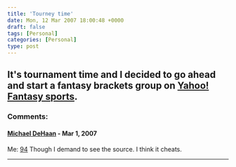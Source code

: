 ```yaml
---
title: 'Tourney time'
date: Mon, 12 Mar 2007 18:00:48 +0000
draft: false
tags: [Personal]
categories: [Personal]
type: post
---
```


It's tournament time and I decided to go ahead and start a fantasy brackets group on [Yahoo! Fantasy sports](http://tournament.fantasysports.yahoo.com/men).
---
### Comments:
#### [Michael DeHaan](http://michaeldehaan.net "michael.dehaan@gmail.com") - <time datetime="2007-03-12 19:54:14">Mar 1, 2007</time>

Me: [94](http://www.michaeldehaan.net/main/?p=139) Though I demand to see the source. I think it cheats.
<hr />
